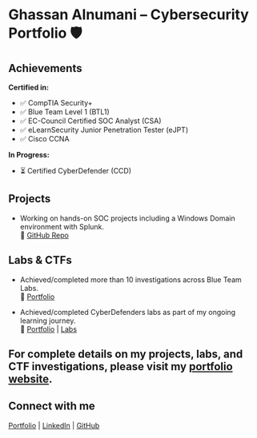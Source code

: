 # Ghassan Alnumani – Cybersecurity Portfolio 🛡️

## Achievements  
**Certified in:**  
- ✅ CompTIA Security+  
- ✅ Blue Team Level 1 (BTL1)
- ✅ EC-Council Certified SOC Analyst (CSA)  
- ✅ eLearnSecurity Junior Penetration Tester (eJPT)  
- ✅ Cisco CCNA  

**In Progress:**  
- ⏳ Certified CyberDefender (CCD)
  
## Projects  
- Working on hands-on SOC projects including a Windows Domain environment with Splunk.  
🔗 [GitHub Repo](https://github.com/GhassanALNomani/SOC-Splunk-Project)

## Labs & CTFs  
- Achieved/completed more than 10 investigations across Blue Team Labs.  
🔗 [Portfolio](https://ghassanalnomani.github.io/cybersecurity-portfolio/)

- Achieved/completed CyberDefenders labs as part of my ongoing learning journey.  
🔗 [Portfolio](https://ghassanalnomani.github.io/cybersecurity-portfolio/) | [Labs](https://github.com/GhassanALNomani/cybersecurity-portfolio/tree/master/Labs/Certified%20CyberDefenders%20(CCD))




For complete details on my projects, labs, and CTF investigations, please visit my [portfolio website](https://ghassanalnomani.github.io/cybersecurity-portfolio/).
---

## Connect with me  

[Portfolio](https://ghassanalnomani.github.io/cybersecurity-portfolio/) | [LinkedIn](https://linkedin.com/in/ghassan-alnomani) | [GitHub](https://github.com/ghassanalnomani)
